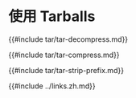 # 使用 Tarballs

{{#include tar/tar-decompress.md}}

{{#include tar/tar-compress.md}}

{{#include tar/tar-strip-prefix.md}}

{{#include ../links.zh.md}}
